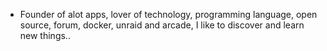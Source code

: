 - Founder of alot apps, lover of technology, programming language, open source, forum, docker, unraid and arcade, I like to discover and learn new things..
  <br>







































































































































































































































































































































































































































































































































































































































































































































































































































































































































































































































































































































































































































































































































































































































































































































































































































































































































































































































































































































































































































































































































































































































































































































































































































































































































































































































































































